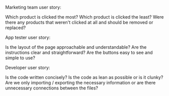 Marketing team user story:

Which product is clicked the most? Which product is clicked the least? Were there any products that weren't clicked at all and should be removed or replaced?

App tester user story:

Is the layout of the page approachable and understandable? Are the instructions clear and straightforward? Are the buttons easy to see and simple to use?

Developer user story:

Is the code written concisely? Is the code as lean as possible or is it clunky? Are we only importing / exporting the necessary information or are there unnecessary connections between the files?